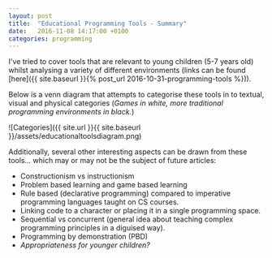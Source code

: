 ```yaml
---
layout: post
title:  "Educational Programming Tools - Summary"
date:   2016-11-08 14:17:00 +0100
categories: programming
---
```


I've tried to cover tools that are relevant to young children (5-7 years old) whilst analysing a variety of different environments (links can be found [here]({{ site.baseurl }}{% post_url 2016-10-31-programming-tools %})).

Below is a venn diagram that attempts to categorise these tools in to textual, visual and physical categories (*Games in white, more traditional programming environments in black.*)

![Categories]({{ site.url }}{{ site.baseurl }}/assets/educationaltoolsdiagram.png)

Additionally, several other interesting aspects can be drawn from these tools... which may or may not be the subject of future articles:

- Constructionism vs instructionism
- Problem based learning and game based learning
- Rule based (declarative programming) compared to imperative programming languages taught on CS courses.
- Linking code to a character or placing it in a single programming space.
- Sequential vs concurrent (general idea about teaching complex programming principles in a diguised way).
- Programming by demonstration (PBD)
- *Appropriateness for younger children?*
